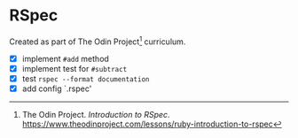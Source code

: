 # RSpec

Created as part of The Odin Project[^1] curriculum.

- [x] implement `#add` method
- [x] implement test for `#subtract`
- [x] test `rspec --format documentation`
- [x] add config `.rspec'

[^1]: The Odin Project. _Introduction to RSpec_. https://www.theodinproject.com/lessons/ruby-introduction-to-rspec
